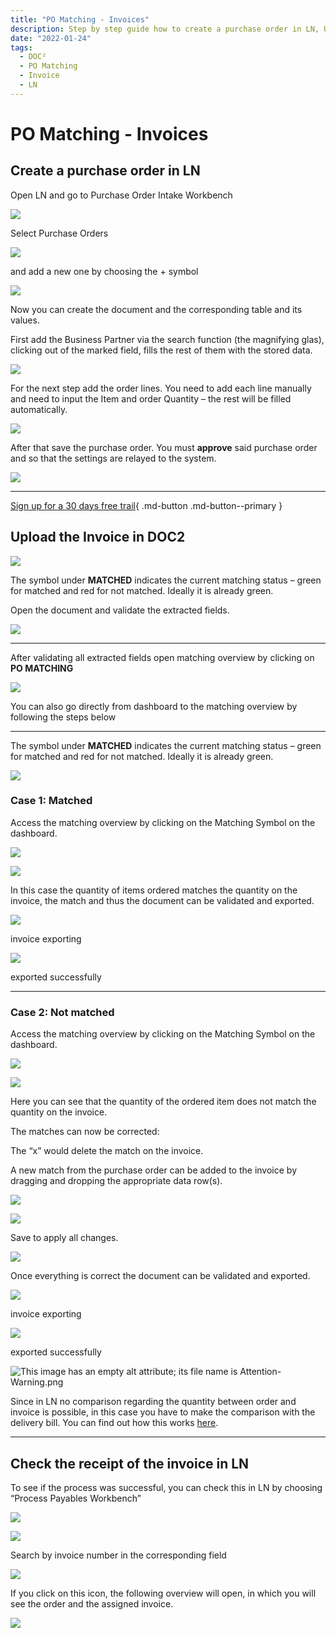 ```yaml
---
title: "PO Matching - Invoices"
description: Step by step guide how to create a purchase order in LN, Upload the invoice in DOC², handle two different scenarios and check the receipt of the invoice in LN.
date: "2022-01-24"
tags:
  - DOC²
  - PO Matching
  - Invoice
  - LN
---
```


# PO Matching - Invoices

## Create a purchase order in LN

Open LN and go to Purchase Order Intake Workbench


![](/_images/doc2/LN_PO-Intake-Workbench.png)

Select Purchase Orders

![](/_images/doc2/LN_Purchase-Orders-1-1024x263.png)

and add a new one by choosing the + symbol

![](/_images/doc2/LN_PO_new-1024x149.png)

Now you can create the document and the corresponding table and its values.

First add the Business Partner via the search function (the magnifying glas), clicking out of the marked field, fills the rest of them with the stored data.

![](/_images/doc2/LN_PO_Business-Partner-1024x402.png)

For the next step add the order lines. You need to add each line manually and need to input the Item and order Quantity – the rest will be filled automatically.

![](/_images/doc2/LN_PO_Order-Lines-1-1024x147.png)

After that save the purchase order. You must **approve** said purchase order and so that the settings are relayed to the system.

![](/_images/doc2/LN_PO_Approve-1024x528.png)

* * *

[Sign up for a 30 days free trail](https://app.polydocs.io){ .md-button .md-button--primary }

## Upload the Invoice in DOC2

![](/_images/doc2/DOC²_POM_Invoices_1.png)

The symbol under **MATCHED** indicates the current matching status – green for matched and red for not matched. Ideally it is already green.

Open the document and validate the extracted fields.

![](/_images/doc2/DOC²_POM_Invoices_2.png)

* * *

After validating all extracted fields open matching overview by clicking on **PO MATCHING**

![](/_images/doc2/DOC²_POM_Invoices_3.png)

You can also go directly from dashboard to the matching overview by following the steps below

* * *

The symbol under **MATCHED** indicates the current matching status – green for matched and red for not matched. Ideally it is already green.

![](/_images/doc2/DOC²_POM_Invoices_4.png)

### Case 1: Matched

Access the matching overview by clicking on the Matching Symbol on the dashboard.

![](/_images/doc2/DOC²_POM_Invoices_5.png)

![](/_images/doc2/DOC²_POM_Invoices_6.png)

In this case the quantity of items ordered matches the quantity on the invoice, the match and thus the document can be validated and exported.

![](/_images/doc2/DOC²_POM_Invoices_7.png)

invoice exporting

![](/_images/doc2/DOC²_POM_Invoices_8.png)

exported successfully

* * *

### Case 2: Not matched

Access the matching overview by clicking on the Matching Symbol on the dashboard.

![](/_images/doc2/DOC²_dashboard_mismatch-1024x89.png)

![](/_images/doc2/Screenshot-2022-01-26-at-16.02.28-1024x553.png)

Here you can see that the quantity of the ordered item does not match the quantity on the invoice.

The matches can now be corrected:

The “x” would delete the match on the invoice.

A new match from the purchase order can be added to the invoice by dragging and dropping the appropriate data row(s).

![](/_images/doc2/Screenshot-2022-01-26-at-16.03.53-1024x556.png)

![](/_images/doc2/Screenshot-2022-01-26-at-16.08.50-1024x553.png)

Save to apply all changes.

![](/_images/doc2/Screenshot-2022-01-26-at-16.09.29-1024x555.png)

Once everything is correct the document can be validated and exported.

![](/_images/doc2/DOC²_doc-exporting-1024x89.png)

invoice exporting

![](/_images/doc2/DOC²_doc-exported-successfully-1024x87.png)

exported successfully

![This image has an empty alt attribute; its file name is Attention-Warning.png](/_images/doc2/Attention-Warning.png)

Since in LN no comparison regarding the quantity between order and invoice is possible, in this case you have to make the comparison with the delivery bill. You can find out how this works [here](/doc2/doc2app/po-matching/po-matching-delivery-notes/).

* * *

## Check the receipt of the invoice in LN

To see if the process was successful, you can check this in LN by choosing “Process Payables Workbench”

![](/_images/doc2/LN_Process-Payables-Workbench-702x1024.png)

![](/_images/doc2/LN_Search-invoice-no-1-1024x118.png)

Search by invoice number in the corresponding field

![](/_images/doc2/LN_Icon-to-open-overview-1024x119.png)

If you click on this icon, the following overview will open, in which you will see the order and the assigned invoice.

![](/_images/doc2/LN_Matched-Invoice-1024x551.png)
